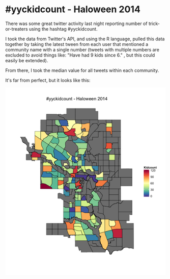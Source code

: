 #yyckidcount - Haloween 2014
===========

There was some great twitter activity last night reporting number of trick-or-treaters using the hashtag #yyckidcount. 

I took the data from Twitter's API, and using the R language, pulled this data together by taking the latest tween from each user that mentioned a community name with a single number (tweets with multiple numbers are excluded to avoid things like: "Have had 9 kids since 6." , but this could easily be extended).

From there, I took the median value for all tweets within each community.

It's far from perfect, but it looks like this:

![Screenshot](screenshot.png)
